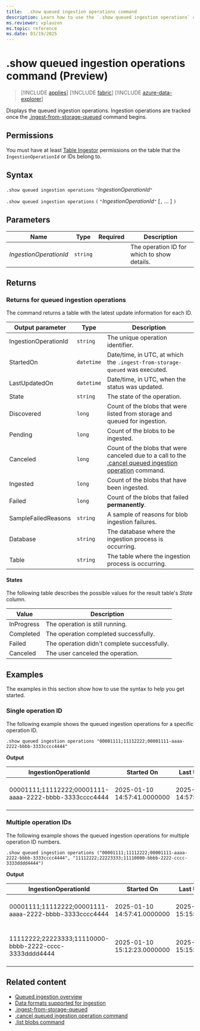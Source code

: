 ```yaml
---
title:  .show queued ingestion operations command
description: Learn how to use the `.show queued ingestion operations` command to view a log of the queued ingestion operations that are currently running or completed.
ms.reviewer: vplauzon
ms.topic: reference
ms.date: 03/19/2025
---
```


# .show queued ingestion operations command (Preview)

> [!INCLUDE [applies](../../includes/applies-to-version/applies.md)] [!INCLUDE [fabric](../../includes/applies-to-version/fabric.md)] [!INCLUDE [azure-data-explorer](../../includes/applies-to-version/azure-data-explorer.md)]

Displays the queued ingestion operations. Ingestion operations are tracked once the [.ingest-from-storage-queued](ingest-from-storage-queued.md) command begins.

## Permissions

You must have at least [Table Ingestor](../../access-control/role-based-access-control.md) permissions on the table that the `IngestionOperationId` or IDs belong to.

## Syntax

`.show queued ingestion operations` `"`*IngestionOperationId*`"`

`.show queued ingestion operations` `(` `"`*IngestionOperationId*`"` [`,` ... ] `)`

## Parameters

|Name|Type|Required|Description|
|--|--|--|--|
| *IngestionOperationId* | `string` | | The operation ID for which to show details.|

## Returns

### Returns for queued ingestion operations

The command returns a table with the latest update information for each ID.

|Output parameter |Type |Description|
|---|---|---|
|IngestionOperationId | `string` |The unique operation identifier.|
|StartedOn | `datetime` |Date/time, in UTC, at which the `.ingest-from-storage-queued` was executed.|
|LastUpdatedOn | `datetime` |Date/time, in UTC, when the status was updated.|
|State | `string` |The state of the operation.|
|Discovered | `long` |Count of the blobs that were listed from storage and queued for ingestion.|
|Pending | `long` |Count of the blobs to be ingested.|
|Canceled | `long` |Count of the blobs that were canceled due to a call to the [.cancel queued ingestion operation](cancel-queued-ingestion-operation-command.md) command.|
|Ingested | `long` |Count of the blobs that have been ingested.|
|Failed | `long` |Count of the blobs that failed **permanently**.|
|SampleFailedReasons | `string` |A sample of reasons for blob ingestion failures.|
|Database | `string` |The database where the ingestion process is occurring.|
|Table | `string` | The table where the ingestion process is occurring.|

#### States

The following table describes the possible values for the result table's *State* column.

| Value | Description |
|--|--|
| InProgress | The operation is still running. |
| Completed | The operation completed successfully. |
| Failed | The operation didn't complete successfully. |
| Canceled | The user canceled the operation. |

## Examples

The examples in this section show how to use the syntax to help you get started.

### Single operation ID

The following example shows the queued ingestion operations for a specific operation ID.

```kusto
.show queued ingestion operations "00001111;11112222;00001111-aaaa-2222-bbbb-3333cccc4444"
```

**Output**

|IngestionOperationId|Started On |Last Updated On |State |Discovered |InProgress|Ingested |Failed|Canceled |SampleFailedReasons|Database|Table|
|--|--|--|--|--|--|--|--|--|--|--|--|
|00001111;11112222;00001111-aaaa-2222-bbbb-3333cccc4444 |2025-01-10 14:57:41.0000000 |2025-01-10 14:57:41.0000000|InProgress | 10387 |9391 |995 |1 |0 | Stream with ID '*****.csv' has a malformed CSV format*|MyDatabase|MyTable|

### Multiple operation IDs

The following example shows the queued ingestion operations for multiple operation ID numbers.

```kusto
.show queued ingestion operations ("00001111;11112222;00001111-aaaa-2222-bbbb-3333cccc4444", "11112222;22223333;11110000-bbbb-2222-cccc-3333dddd4444")
```

**Output**

|IngestionOperationId|Started On |Last Updated On |State |Discovered |InProgress|Ingested |Failed|Canceled |SampleFailedReasons|Database|Table|
|--|--|--|--|--|--|--|--|--|--|--|--|
|00001111;11112222;00001111-aaaa-2222-bbbb-3333cccc4444 |2025-01-10 14:57:41.0000000 |2025-01-10 15:15:04.0000000|InProgress | 10387 |9391 |995 |1 |0 | Stream with ID '*****.csv' has a malformed CSV format*|MyDatabase|MyTable|
|11112222;22223333;11110000-bbbb-2222-cccc-3333dddd4444 |2025-01-10 15:12:23.0000000 |2025-01-10 15:15:16.0000000|InProgress | 25635 |25489 |145 |1 |0 | Unknown error occurred: Exception of type 'System.Exception' was thrown|MyDatabase|MyOtherTable|

## Related content

* [Queued ingestion overview](queued-ingestion-overview.md)
* [Data formats supported for ingestion](../../ingestion-supported-formats.md)
* [.ingest-from-storage-queued](ingest-from-storage-queued.md)
* [.cancel queued ingestion operation command](cancel-queued-ingestion-operation-command.md)
* [.list blobs command](list-blobs.md)
